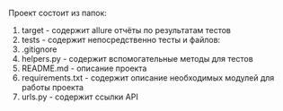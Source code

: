 Проект состоит из папок:
1) target - содержит allure отчёты по результатам тестов
2) tests - содержит непосредственно тесты
и файлов:
1) .gitignore
2) helpers.py - содержит вспомогательные методы для тестов
3) README.md - описание проекта
4) requirements.txt - содержит описание необходимых модулей для работы проекта
5) urls.py - содержит ссылки API
